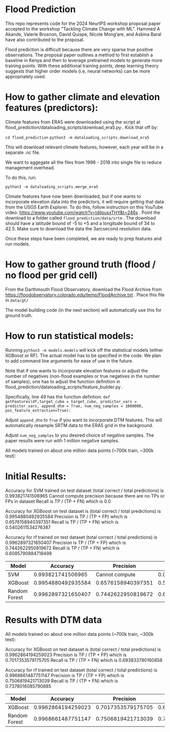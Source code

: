 # Flood Prediction
This repo represents code for the 2024 NeurIPS workshop proposal paper accepted to the workshop "Tackling Climate Change with ML". Hammed A Akande, Valerie Brosnon, David Quispe, Nicole Mong’are, and Asbina Baral have also contributed to the proposal. 

Flood prediction is difficult because there are very sparse true positive observations. The proposal paper outlines a method to first establish a baseline in Kenya 
and then to leverage pretrained models to generate more training points. With these additional training points, deep learning theory suggests that higher order models 
(i.e, neural networks) can be more appropriately used.

# How to gather climate and elevation features (predictors):
Climate features from ERA5 were downloaded using the script at flood_prediction/dataloading_scripts/download_era5.py . Kick that off by:

`cd flood_prediction`
`python3 -m dataloading_scripts.download_era5`

This will download relevant climate features, however, each year will be in a separate .nc file.

We want to aggegate all the files from 1996 - 2018 into single file to reduce management overhead.

To do this, run:

`python3 -m dataloading_scripts.merge_era5`

Climate features have now been downloaded, but if one wants to incorporate elevation data into the predictors, it will require getting that data from the USGS Earth Explorer. To do this, follow instruction on this YouTube video: https://www.youtube.com/watch?v=IdilpusxTHY&t=246s . Point the download to a folder called `flood_prediction/data/srtm` . The download should have a latitude bound of -5 to +5 and a longitude bound of 34 to 42.5. Make sure to download the data the 3arcsecond resolution data.

Once these steps have been completed, we are ready to prep features and run models.

# How to gather ground truth (flood / no flood per grid cell)
From the Darthmouth Flood Observatory, download the Flood Archive from https://floodobservatory.colorado.edu/temp/FloodArchive.txt . Place this file in `data/gt/`

The model building code (in the next section) will automatically use this for ground truth.

# How to run statistical models:

Running `python3 -m models.models` will kick off the statistical models (either XGBoost or RF). The actual model has to be specified in the code. We plan to add command line arguments for ease of use in the future. 

Note that if one wants to incorporate elevation features or adjust the number of negatives (non-flood examples or true negatives in the number of samples), one has to adjust the function definition in flood_prediction/dataloading_scripts/feature_builder.py .

Specifically, line 49 has the function defintion: 
```def getFeatures(df,target_cube = target_cube, predictor_vars = predictor_vars, append_dtm = True, num_neg_samples = 1000000, pos_feature_extraction=True):```

Adjust `append_dtm` to `True` if you want to incorporate DTM features. This will automatically resample SRTM data to the ERA5 grid in the background. 

Adjust `num_neg_samples` to you desired choice of negative samples. The paper results were run with 1 million negative samples. 

All models trained on about one million data points (~700k train, ~300k test):

# Initial Results:

Accuracy for SVM trained on test dataset (total correct / total predictions) is 0.993821741506965
Cannot compute precision because there are no TPs or FPs in dataset
Recall is TP / (TP + FN) which is 0.0

Accuracy for XGBoost on test dataset is (total correct / total predictions) is 0.9954880492935584
Precision is TP / (TP + FP) which is 0.6576158940397351
Recall is TP / (TP + FN) which is 0.5402611534276387

Accuracy for rf trained on test dataset (total correct / total predictions) is 0.9962897321650407
Precision is TP / (TP + FP) which is 0.7442622950819672
Recall is TP / (TP + FN) which is 0.6085790884718498

| Model    | Accuracy          | Precision            | Recall               |
| -------- | ----------------- | -------------------- | -------------------- |
| SVM      | 0.993821741506965  | Cannot compute       | 0.0                  |
| XGBoost  | 0.9954880492935584 | 0.6576158940397351   | 0.5402611534276387   |
| Random Forest | 0.9962897321650407 | 0.7442622950819672   | 0.6085790884718498   |

# Results with DTM data
All models trained on about one million data points (~700k train, ~300k test):


Accuracy for XGBoost on test dataset is (total correct / total predictions) is 0.9962864194259023
Precision is TP / (TP + FP) which is 0.7017353579175705
Recall is TP / (TP + FN) which is 0.693833780160858

Accuracy for rf trained on test dataset (total correct / total predictions) is 0.9968661487751147
Precision is TP / (TP + FP) which is 0.7506819421713039
Recall is TP / (TP + FN) which is 0.7378016085790885

| Model    | Accuracy          | Precision            | Recall               |
| -------- | ----------------- | -------------------- | -------------------- |
| XGBoost  | 0.9962864194259023 |  0.7017353579175705  |  0.693833780160858  |
| Random Forest | 0.9968661487751147 |  0.7506819421713039  | 0.7378016085790885   |